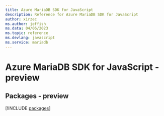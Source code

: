 ```yaml
---
title: Azure MariaDB SDK for JavaScript
description: Reference for Azure MariaDB SDK for JavaScript
author: xirzec
ms.author: jeffish
ms.data: 04/06/2023
ms.topic: reference
ms.devlang: javascript
ms.service: mariadb
---
```

# Azure MariaDB SDK for JavaScript - preview
## Packages - preview
[!INCLUDE [packages](mariadb-index.md)]